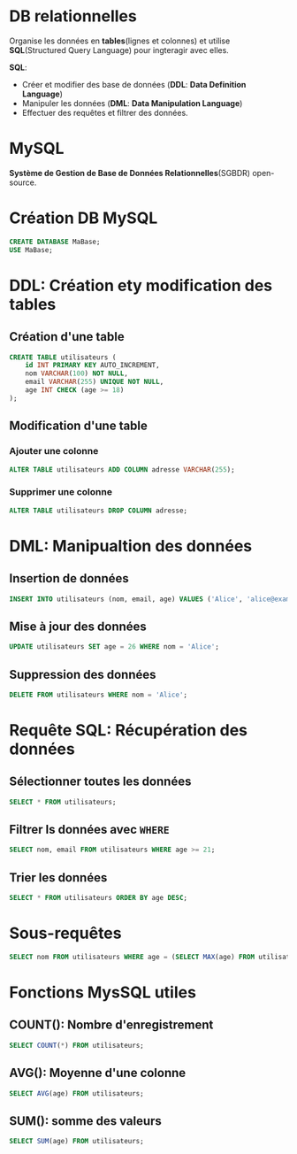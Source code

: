 # DB relationnelles
Organise les données en __tables__(lignes et colonnes) et utilise __SQL__(Structured Query Language) pour ingteragir avec elles.

__SQL__:

- Créer et modifier des base de données (__DDL__: __Data Definition Language__)
- Manipuler les données (__DML__: __Data Manipulation Language__)
- Effectuer des requêtes et filtrer des données.

# MySQL
__Système de Gestion de Base de Données Relationnelles__(SGBDR) open-source.

# Création DB MySQL
```sql
CREATE DATABASE MaBase;
USE MaBase;
```

# DDL: Création ety modification des tables
## Création d'une table
```sql
CREATE TABLE utilisateurs (
    id INT PRIMARY KEY AUTO_INCREMENT,
    nom VARCHAR(100) NOT NULL,
    email VARCHAR(255) UNIQUE NOT NULL,
    age INT CHECK (age >= 18)
);
```

## Modification d'une table
### Ajouter une colonne
```sql
ALTER TABLE utilisateurs ADD COLUMN adresse VARCHAR(255);
```
### Supprimer une colonne
```sql
ALTER TABLE utilisateurs DROP COLUMN adresse;
```

# DML: Manipualtion des données
## Insertion de données
```sql
INSERT INTO utilisateurs (nom, email, age) VALUES ('Alice', 'alice@example.com', 25);
```
## Mise à jour des données
```sql
UPDATE utilisateurs SET age = 26 WHERE nom = 'Alice';
```
## Suppression des données
```sql
DELETE FROM utilisateurs WHERE nom = 'Alice';
```

# Requête SQL: Récupération des données
## Sélectionner toutes les données
```sql
SELECT * FROM utilisateurs;
```
## Filtrer ls données avec `WHERE`
```sql
SELECT nom, email FROM utilisateurs WHERE age >= 21;
```
## Trier les données
```sql
SELECT * FROM utilisateurs ORDER BY age DESC;
```

# Sous-requêtes
```sql
SELECT nom FROM utilisateurs WHERE age = (SELECT MAX(age) FROM utilisateurs);
```

# Fonctions MysSQL utiles
## COUNT(): Nombre d'enregistrement
```sql
SELECT COUNT(*) FROM utilisateurs;
```
## AVG(): Moyenne d'une colonne
```sql
SELECT AVG(age) FROM utilisateurs;
```
## SUM(): somme des valeurs
```sql
SELECT SUM(age) FROM utilisateurs;
```
